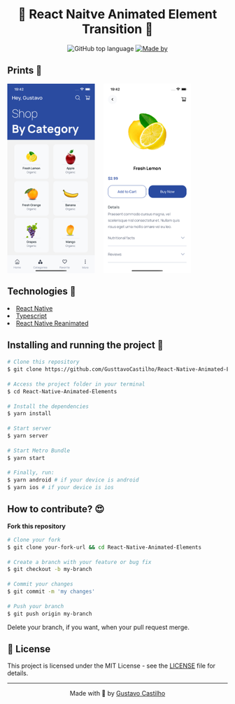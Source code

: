 <div align="center">
  <h1>📱 React Naitve Animated Element Transition 📱</h1>
  <p>
    <img alt="GitHub top language" src="https://img.shields.io/github/languages/top/GusttavoCastilho/React-Native-Animated-Elements?color=%232196F3">
     <a href="https://www.linkedin.com/in/gustavo-castilho-914a621b4/" target="_blank" rel="noopener noreferrer">
      <img alt="Made by" src="https://img.shields.io/badge/made%20by-Gustavo%20Castilho-%232196F3">
    </a>
    </p>
</div>

<h2>Prints 📸</h2>
<div align="center" style="display: flex; flex-direction: row;gap:20px;">
  <img src="./.github/home.png" width="200" />
  <img src="./.github/details.png" width="200" />
</div>

<h2>Technologies 🚀</h2>
<li><a href="https://reactnative.dev/">React Native</a></li>
<li><a href="https://www.typescriptlang.org/">Typescript</a></li>
<li><a href="https://docs.swmansion.com/react-native-reanimated">React Native Reanimated</a></li>

<h2>Installing and running the project 🎲</h2>

```bash
# Clone this repository
$ git clone https://github.com/GusttavoCastilho/React-Native-Animated-Elements

# Access the project folder in your terminal
$ cd React-Native-Animated-Elements

# Install the dependencies
$ yarn install

# Start server
$ yarn server

# Start Metro Bundle
$ yarn start

# Finally, run:
$ yarn android # if your device is android
$ yarn ios # if your device is ios
```

<h2>How to contribute? 😍</h2>

**Fork this repository**

```bash
# Clone your fork
$ git clone your-fork-url && cd React-Native-Animated-Elements

# Create a branch with your feature or bug fix
$ git checkout -b my-branch

# Commit your changes
$ git commit -m 'my changes'

# Push your branch
$ git push origin my-branch
```

Delete your branch, if you want, when your pull request merge.

<h2>📝 License</h2>

This project is licensed under the MIT License - see the [LICENSE](LICENSE) file for details.

<hr>
<p align=center>Made with 💜 by <a href="https://www.linkedin.com/in/gustavo-castilho-914a621b4/">Gustavo Castilho</a><p>
